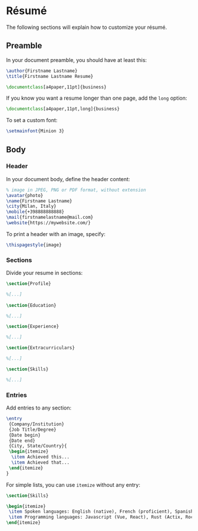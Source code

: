 <!--
// ┌───────────────────────────────────────────────────────────────┐
// │ Contents of USAGE-RESUME.md                                   │
// ├───────────────────────────────────────────────────────────────┘
// │
// ├──┐Résumé
// │  ├── Preamble
// │  └──┐Body
// │     ├── Header
// │     ├── Sections
// │     └── Entries
// │
// └───────────────────────────────────────────────────────────────
-->

# Résumé

The following sections will explain how to customize your résumé.

## Preamble

In your document preamble, you should have at least this:

```latex
\author{Firstname Lastname}
\title{Firstname Lastname Resume}

\documentclass[a4paper,11pt]{business}
```

If you know you want a resume longer than one page, add the `long` option:

```latex
\documentclass[a4paper,11pt,long]{business}
```

To set a custom font:

```latex
\setmainfont{Minion 3}
```

## Body

### Header

In your document body, define the header content:

```latex
% image in JPEG, PNG or PDF format, without extension
\avatar{photo}
\name{Firstname Lastname}
\city{Milan, Italy}
\mobile{+398888888888}
\mail{firstnamelastname@mail.com}
\website{https://mywebsite.com/}
```

To print a header with an image, specify:

```latex
\thispagestyle{image}
```

### Sections

Divide your resume in sections:

```latex
\section{Profile}

%[...]
 
\section{Education}

%[...]

\section{Experience}

%[...]

\section{Extracurriculars}

%[...]

\section{Skills}

%[...]
```

### Entries

Add entries to any section:

```latex
\entry
 {Company/Institution}
 {Job Title/Degree}
 {Date begin}
 {Date end}
 {City, State/Country}{
 \begin{itemize}
  \item Achieved this...
  \item Achieved that...
 \end{itemize}
}
```

For simple lists, you can use `itemize` without any entry:

```latex
\section{Skills}

\begin{itemize}
 \item Spoken languages: English (native), French (proficient), Spanish (intermediate)
 \item Programming languages: Javascript (Vue, React), Rust (Actix, Rocket)
\end{itemize}
```
